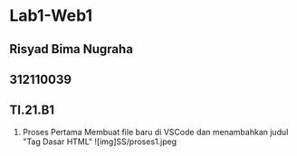 # Lab1-Web1
## Risyad Bima Nugraha
## 312110039
## TI.21.B1

1. Proses Pertama Membuat file baru di VSCode dan menambahkan  judul "Tag Dasar HTML" 
![img]SS/proses1.jpeg
